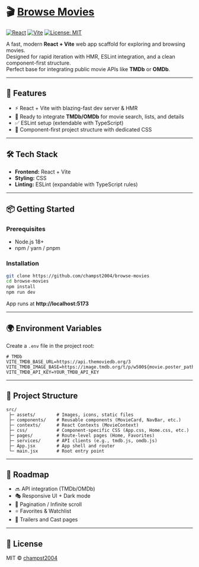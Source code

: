 # 🎬 [Browse Movies](https://champst2004.github.io/browse-movies/)

[![React](https://img.shields.io/badge/React-20232A?style=for-the-badge&logo=react&logoColor=61DAFB)](https://react.dev/)
[![Vite](https://img.shields.io/badge/Vite-646CFF?style=for-the-badge&logo=vite&logoColor=FFD62E)](https://vitejs.dev/)
[![License: MIT](https://img.shields.io/badge/License-MIT-green.svg?style=for-the-badge)](./LICENSE)

A fast, modern **React + Vite** web app scaffold for exploring and browsing movies.  
Designed for rapid iteration with HMR, ESLint integration, and a clean component-first structure.  
Perfect base for integrating public movie APIs like **TMDb** or **OMDb**.

---

## 🚀 Features
- ⚡ React + Vite with blazing-fast dev server & HMR  
- 🔎 Ready to integrate **TMDb/OMDb** for movie search, lists, and details  
- ✅ ESLint setup (extendable with TypeScript)  
- 🎨 Component-first project structure with dedicated CSS  

---

## 🛠️ Tech Stack
- **Frontend:** React + Vite  
- **Styling:** CSS  
- **Linting:** ESLint (expandable with TypeScript rules)  

---

## 📦 Getting Started
### Prerequisites
- Node.js 18+  
- npm / yarn / pnpm  

### Installation
```bash
git clone https://github.com/champst2004/browse-movies
cd browse-movies
npm install
npm run dev
```
App runs at **http://localhost:5173**

---

## 🌍 Environment Variables
Create a `.env` file in the project root:

```env
# TMDb
VITE_TMDB_BASE_URL=https://api.themoviedb.org/3
VITE_TMDB_IMAGE_BASE=https://image.tmdb.org/t/p/w500${movie.poster_path}
VITE_TMDB_API_KEY=YOUR_TMDB_API_KEY
```

---

## 📂 Project Structure
```
src/
 ├─ assets/        # Images, icons, static files
 ├─ components/    # Reusable components (MovieCard, NavBar, etc.)
 ├─ contexts/      # React Contexts (MovieContext)
 ├─ css/           # Component-specific CSS (App.css, Home.css, etc.)
 ├─ pages/         # Route-level pages (Home, Favorites)
 ├─ services/      # API clients (e.g., tmdb.js, omdb.js)
 ├─ App.jsx        # App shell and router
 └─ main.jsx       # Root entry point
```

---

## 📌 Roadmap
- 🔜 API integration (TMDb/OMDb)  
- 🎭 Responsive UI + Dark mode  
- 🔄 Pagination / Infinite scroll  
- ⭐ Favorites & Watchlist  
- 🎥 Trailers and Cast pages  

---

## 📜 License
MIT © [champst2004](https://github.com/champst2004/browse-movies?tab=MIT-1-ov-file#)
